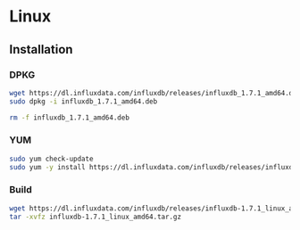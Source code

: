# Linux

## Installation

### DPKG

```sh
wget https://dl.influxdata.com/influxdb/releases/influxdb_1.7.1_amd64.deb
sudo dpkg -i influxdb_1.7.1_amd64.deb
```

```sh
rm -f influxdb_1.7.1_amd64.deb
```

### YUM

```sh
sudo yum check-update
sudo yum -y install https://dl.influxdata.com/influxdb/releases/influxdb-1.7.1.x86_64.rpm
```

### Build

```sh
wget https://dl.influxdata.com/influxdb/releases/influxdb-1.7.1_linux_amd64.tar.gz
tar -xvfz influxdb-1.7.1_linux_amd64.tar.gz
```
